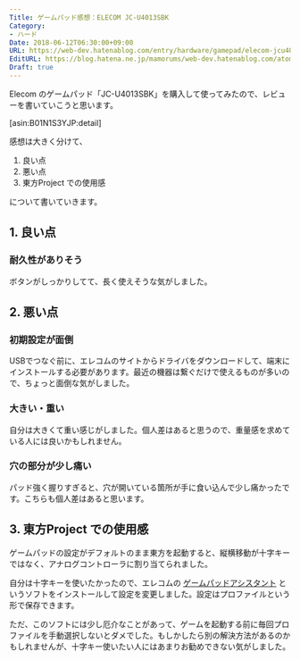 ```yaml
---
Title: ゲームパッド感想：ELECOM JC-U4013SBK
Category:
- ハード
Date: 2018-06-12T06:30:00+09:00
URL: https://web-dev.hatenablog.com/entry/hardware/gamepad/elecom-jcu4013sbk
EditURL: https://blog.hatena.ne.jp/mamorums/web-dev.hatenablog.com/atom/entry/17391345971651828169
Draft: true
---
```


Elecom のゲームパッド「JC-U4013SBK」を購入して使ってみたので、レビューを書いていこうと思います。

[asin:B01N1S3YJP:detail]

感想は大きく分けて、

1. 良い点
2. 悪い点
3. 東方Project での使用感

について書いていきます。


## 1. 良い点
### 耐久性がありそう
ボタンがしっかりしてて、長く使えそうな気がしました。


## 2. 悪い点
### 初期設定が面倒
USBでつなぐ前に、エレコムのサイトからドライバをダウンロードして、端末にインストールする必要があります。最近の機器は繋ぐだけで使えるものが多いので、ちょっと面倒な気がしました。

### 大きい・重い
自分は大きくて重い感じがしました。個人差はあると思うので、重量感を求めている人には良いかもしれません。

### 穴の部分が少し痛い
パッド強く握りすぎると、穴が開いている箇所が手に食い込んで少し痛かったです。こちらも個人差はあると思います。


## 3. 東方Project での使用感
ゲームパッドの設定がデフォルトのまま東方を起動すると、縦横移動が十字キーではなく、アナログコントローラに割り当てられました。

自分は十字キーを使いたかったので、エレコムの [ゲームパッドアシスタント](http://www.elecom.co.jp/support/download/peripheral/gamepad/assistant/) というソフトをインストールして設定を変更しました。設定はプロファイルという形で保存できます。

ただ、このソフトには少し厄介なことがあって、ゲームを起動する前に毎回プロファイルを手動選択しないとダメでした。もしかしたら別の解決方法があるのかもしれませんが、十字キー使いたい人にはあまりお勧めできない気がしました。

